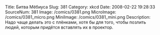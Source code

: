 Title: Битва Мёбиуса 
Slug: 381 
Category: xkcd 
Date: 2008-02-22 19:28:33 
SourceNum: 381 
Image: /comics/0381.png 
MicroImage: /comics/0381_micro.png 
MiniImage: /comics/0381_mini.png 
Description: Надо чаще делать это с плёнками, хотя бы для того, чтобы позлить людей, которым придётся вставлять их в проектор. 

